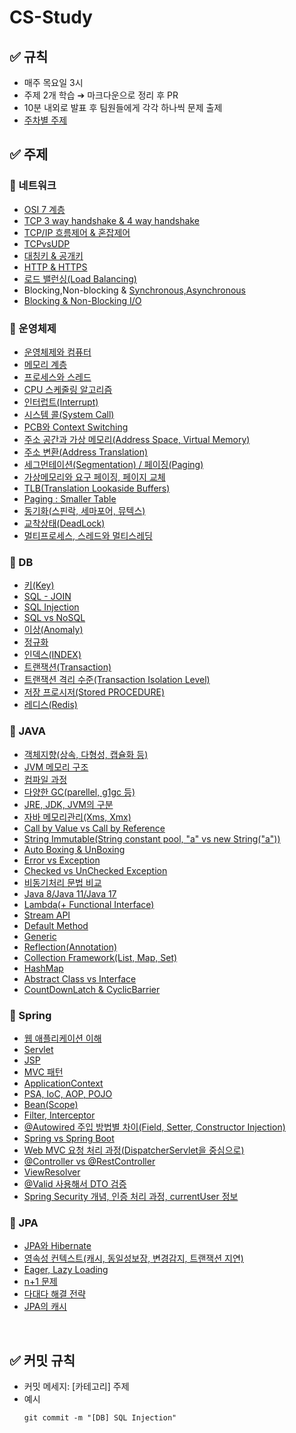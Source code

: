 # CS-Study

## ✅ 규칙
- 매주 목요일 3시
- 주제 2개 학습 ➔ 마크다운으로 정리 후 PR
- 10분 내외로 발표 후 팀원들에게 각각 하나씩 문제 출제
- [주차별 주제](https://github.com/S2gamzaS2/CS-Study/wiki)

## ✅ 주제

### 🔸 네트워크
- [OSI 7 계층](https://github.com/S2gamzaS2/CS-Study/blob/main/Network/OSI%207%EA%B3%84%EC%B8%B5.md)
- [TCP 3 way handshake & 4 way handshake](https://github.com/S2gamzaS2/CS-Study/blob/main/Network/TCP%203%20way%20handshake%20%26%204%20way%20handshake.md)
- [TCP/IP 흐름제어 & 혼잡제어](https://github.com/S2gamzaS2/CS-Study/blob/main/Network/TCP%20IP%20(%ED%9D%90%EB%A6%84%EC%A0%9C%EC%96%B4%26%ED%98%BC%EC%9E%A1%EC%A0%9C%EC%96%B4).md)
- [TCPvsUDP](https://github.com/S2gamzaS2/CS-Study/blob/main/Network/TCPvsUDP.md)
- [대칭키 & 공개키](https://github.com/S2gamzaS2/CS-Study/blob/main/Network/%EB%8C%80%EC%B9%AD%ED%82%A4%20%26%20%EA%B3%B5%EA%B0%9C%ED%82%A4.md)
- [HTTP & HTTPS](https://github.com/S2gamzaS2/CS-Study/blob/main/Network/HTTP%26HTTPS.md)
- [로드 밸런싱(Load Balancing)](https://github.com/S2gamzaS2/CS-Study/blob/main/Network/%EB%A1%9C%EB%93%9C%EB%B0%B8%EB%9F%B0%EC%8B%B1(Load%20Balancing).md)
- Blocking,Non-blocking & [Synchronous,Asynchronous](https://github.com/S2gamzaS2/CS-Study/blob/main/Network/%EB%8F%99%EA%B8%B0%EC%99%80%20%EB%B9%84%EB%8F%99%EA%B8%B0%20.md)
- [Blocking & Non-Blocking I/O](https://github.com/S2gamzaS2/CS-Study/blob/main/Network/Blocking%20%26%20Non-Blocking.md)

### 🔸 운영체제
- [운영체제와 컴퓨터](https://github.com/S2gamzaS2/CS-Study/blob/main/OperatingSystem/%EC%9A%B4%EC%98%81%EC%B2%B4%EC%A0%9C%EC%99%80%20%EC%BB%B4%ED%93%A8%ED%84%B0.md)
- [메모리 계층](https://github.com/S2gamzaS2/CS-Study/blob/main/OperatingSystem/%EB%A9%94%EB%AA%A8%EB%A6%AC%20%EA%B3%84%EC%B8%B5.md)
- [프로세스와 스레드](https://github.com/S2gamzaS2/CS-Study/blob/main/OperatingSystem/%ED%94%84%EB%A1%9C%EC%84%B8%EC%8A%A4%EC%99%80%20%EC%8A%A4%EB%A0%88%EB%93%9C.md)
- [CPU 스케줄링 알고리즘](https://github.com/S2gamzaS2/CS-Study/blob/main/OperatingSystem/CPU%20%EC%8A%A4%EC%BC%80%EC%A4%84%EB%A7%81%20%EC%95%8C%EA%B3%A0%EB%A6%AC%EC%A6%98.md)
- [인터럽트(Interrupt)](https://github.com/S2gamzaS2/CS-Study/blob/main/OperatingSystem/%EC%9D%B8%ED%84%B0%EB%9F%BD%ED%8A%B8(Interrupt).md)
- [시스템 콜(System Call)](https://github.com/S2gamzaS2/CS-Study/blob/main/OperatingSystem/%EC%8B%9C%EC%8A%A4%ED%85%9C%20%EC%BD%9C(System%20Call).md)
- [PCB와 Context Switching](https://github.com/S2gamzaS2/CS-Study/blob/main/OperatingSystem/PCB%EC%99%80%20Context%20Switching.md)
- [주소 공간과 가상 메모리(Address Space, Virtual Memory)](https://github.com/S2gamzaS2/CS-Study/blob/main/OperatingSystem/%EC%A3%BC%EC%86%8C%20%EA%B3%B5%EA%B0%84%EA%B3%BC%20%EA%B0%80%EC%83%81%20%EB%A9%94%EB%AA%A8%EB%A6%AC(Address%20Space%2C%20Virtual%20Memory).md)
- [주소 변환(Address Translation)](https://github.com/S2gamzaS2/CS-Study/blob/main/OperatingSystem/%EC%A3%BC%EC%86%8C%EB%B3%80%ED%99%98.md)
- [세그먼테이션(Segmentation) / 페이징(Paging)](https://github.com/S2gamzaS2/CS-Study/blob/main/OperatingSystem/%ED%8E%98%EC%9D%B4%EC%A7%95%EA%B3%BC%20%EC%84%B8%EA%B7%B8%EB%A8%BC%ED%85%8C%EC%9D%B4%EC%85%98.md)
- [가상메모리와 요구 페이징, 페이지 교체](https://github.com/S2gamzaS2/CS-Study/blob/main/OperatingSystem/%EA%B0%80%EC%83%81%EB%A9%94%EB%AA%A8%EB%A6%AC%EC%99%80%20%EC%9A%94%EA%B5%AC%20%ED%8E%98%EC%9D%B4%EC%A7%95%2C%20%ED%8E%98%EC%9D%B4%EC%A7%80%20%EA%B5%90%EC%B2%B4.md)
- [TLB(Translation Lookaside Buffers)](https://github.com/S2gamzaS2/CS-Study/blob/main/OperatingSystem/TLB(Translation%20Lookaside%20Buffers).md)
- [Paging : Smaller Table](https://github.com/S2gamzaS2/CS-Study/blob/main/OperatingSystem/Paging%20Smaller%20Table.md)
- [동기화(스핀락, 세마포어, 뮤텍스)](https://github.com/S2gamzaS2/CS-Study/blob/main/OperatingSystem/%EB%8F%99%EA%B8%B0%ED%99%94(%EC%8A%A4%ED%95%80%EB%9D%BD%2C%20%EC%84%B8%EB%A7%88%ED%8F%AC%EC%96%B4%2C%20%EB%AE%A4%ED%85%8D%EC%8A%A4).md)
- [교착상태(DeadLock)](https://github.com/S2gamzaS2/CS-Study/blob/main/OperatingSystem/%EA%B5%90%EC%B0%A9%EC%83%81%ED%83%9C(DeadLock).md)
- [멀티프로세스, 스레드와 멀티스레딩](https://github.com/S2gamzaS2/CS-Study/blob/main/OperatingSystem/%EB%A9%80%ED%8B%B0%ED%94%84%EB%A1%9C%EC%84%B8%EC%8A%A4%2C%20%EC%8A%A4%EB%A0%88%EB%93%9C%EC%99%80%20%EB%A9%80%ED%8B%B0%EC%8A%A4%EB%A0%88%EB%94%A9.md)


### 🔸 DB
- [키(Key)](https://github.com/S2gamzaS2/CS-Study/blob/main/Database/%ED%82%A4(Key).md)
- [SQL - JOIN](https://github.com/S2gamzaS2/CS-Study/blob/main/Database/SQL%20-%20JOIN.md)
- [SQL Injection](https://github.com/S2gamzaS2/CS-Study/blob/main/Database/SQL%20Injection.md)
- [SQL vs NoSQL](https://github.com/S2gamzaS2/CS-Study/blob/main/Database/SQL%20vs%20NoSQL.md)
- [이상(Anomaly)](https://github.com/S2gamzaS2/CS-Study/blob/main/Database/%EC%9D%B4%EC%83%81%ED%98%84%EC%83%81(Anomaly).md)
- [정규화](https://github.com/S2gamzaS2/CS-Study/blob/main/Database/%EC%A0%95%EA%B7%9C%ED%99%94.md)
- [인덱스(INDEX)](https://github.com/S2gamzaS2/CS-Study/blob/main/Database/%EC%9D%B8%EB%8D%B1%EC%8A%A4.md)
- [트랜잭션(Transaction)](https://github.com/S2gamzaS2/CS-Study/blob/main/Database/%ED%8A%B8%EB%9E%9C%EC%9E%AD%EC%85%98(Transaction).md)
- [트랜잭션 격리 수준(Transaction Isolation Level)](https://github.com/S2gamzaS2/CS-Study/blob/main/Database/%ED%8A%B8%EB%9E%9C%EC%9E%AD%EC%85%98%20%EA%B2%A9%EB%A6%AC%20%EC%88%98%EC%A4%80(Transaction%20Isolation%20Level).md)
- [저장 프로시저(Stored PROCEDURE)](https://github.com/S2gamzaS2/CS-Study/blob/main/Database/%EC%A0%80%EC%9E%A5%20%ED%94%84%EB%A1%9C%EC%8B%9C%EC%A0%80(Stored%20PROCEDURE).md)
- [레디스(Redis)](https://github.com/S2gamzaS2/CS-Study/blob/main/Database/Redis.md)

### 🔸 JAVA
- [객체지향(상속, 다형성, 캡슐화 등)](https://github.com/S2gamzaS2/CS-Study/blob/main/Java/%EA%B0%9D%EC%B2%B4%EC%A7%80%ED%96%A5(%EC%83%81%EC%86%8D%2C%20%EB%8B%A4%ED%98%95%EC%84%B1%2C%20%EC%BA%A1%EC%8A%90%ED%99%94%20%EB%93%B1).md)
- [JVM 메모리 구조](https://github.com/S2gamzaS2/CS-Study/blob/main/Java/JVM%20%EB%A9%94%EB%AA%A8%EB%A6%AC%20%EA%B5%AC%EC%A1%B0.md)
- [컴파일 과정](https://github.com/S2gamzaS2/CS-Study/blob/main/Java/%EC%BB%B4%ED%8C%8C%EC%9D%BC%20%EA%B3%BC%EC%A0%95.md)
- [다양한 GC(parellel, g1gc 등)](https://github.com/S2gamzaS2/CS-Study/blob/main/Java/%EB%8B%A4%EC%96%91%ED%95%9C%20GC(parellel%2C%20g1gc%20%EB%93%B1).md)
- [JRE, JDK, JVM의 구분](https://github.com/S2gamzaS2/CS-Study/blob/main/Java/JRE%2C%20JDK%2C%20JVM%EC%9D%98%20%EA%B5%AC%EB%B6%84.md)
- [자바 메모리관리(Xms, Xmx)](https://github.com/S2gamzaS2/CS-Study/blob/main/Java/%5BJava%5D%20%EC%9E%90%EB%B0%94%20%EB%A9%94%EB%AA%A8%EB%A6%AC%EA%B4%80%EB%A6%AC(Xms%2C%20Xmx).md)
- [Call by Value vs Call by Reference](https://github.com/S2gamzaS2/CS-Study/blob/main/Java/call%20by%20value%20%20VS%20call%20by%20reference.md)
- [String Immutable(String constant pool, "a" vs new String("a"))](https://github.com/S2gamzaS2/CS-Study/blob/main/Java/String%20Immutable(String%20constant%20pool%2C%20_a_%20vs%20new%20String(_a_)).md)
- [Auto Boxing & UnBoxing](https://github.com/S2gamzaS2/CS-Study/blob/main/Java/AutoBoxing%20%26%20UnBoxing.md)
- [Error vs Exception](https://github.com/S2gamzaS2/CS-Study/blob/main/Java/Error%20vs%20Exception.md)
- [Checked vs UnChecked Exception](https://github.com/S2gamzaS2/CS-Study/blob/main/Java/Checked%20vs%20UnChecked%20Exception.md)
- [비동기처리 문법 비교](https://github.com/S2gamzaS2/CS-Study/blob/main/Java/%5BJava%5D%20%EB%B9%84%EB%8F%99%EA%B8%B0%EC%B2%98%EB%A6%AC%20%EB%AC%B8%EB%B2%95%20%EB%B9%84%EA%B5%90.md)
- [Java 8/Java 11/Java 17](https://github.com/S2gamzaS2/CS-Study/blob/main/Java/Java%208%2CJava%2011%2CJava%2017.md)
- [Lambda(+ Functional Interface)](https://github.com/S2gamzaS2/CS-Study/blob/main/Java/Lambda(%2B%20Functional%20Interface).md)
- [Stream API](https://github.com/S2gamzaS2/CS-Study/blob/main/Java/Stream%20API.md)
- [Default Method](https://github.com/S2gamzaS2/CS-Study/blob/main/Java/Default%20Method.md)
- [Generic](https://github.com/S2gamzaS2/CS-Study/blob/main/Java/Generic.md)
- [Reflection(Annotation)](https://github.com/S2gamzaS2/CS-Study/blob/main/Java/%5BJava%5D%20Reflection(Annotation).md)
- [Collection Framework(List, Map, Set)](https://github.com/S2gamzaS2/CS-Study/blob/main/Java/Collection%20Framework(List%2C%20Map%2C%20Set).md)
- [HashMap](https://github.com/S2gamzaS2/CS-Study/blob/main/Java/HashMap.md)
- [Abstract Class vs Interface](https://github.com/S2gamzaS2/CS-Study/blob/main/Java/Abstract%20Class%20vs%20Interface.md)
- [CountDownLatch & CyclicBarrier](https://github.com/S2gamzaS2/CS-Study/blob/main/Java/CountDownLatch%20%26%20CycleBarrier.md)

### 🔸 Spring
- [웹 애플리케이션 이해](https://github.com/S2gamzaS2/CS-Study/blob/main/Spring/%EC%9B%B9%20%EC%95%A0%ED%94%8C%EB%A6%AC%EC%BC%80%EC%9D%B4%EC%85%98%20%EC%9D%B4%ED%95%B4.md)
- [Servlet](https://github.com/S2gamzaS2/CS-Study/blob/main/Spring/Servlet.md)
- [JSP](https://github.com/S2gamzaS2/CS-Study/blob/main/Spring/JSP.md)
- [MVC 패턴](https://github.com/S2gamzaS2/CS-Study/blob/main/Spring/MVC%20%ED%8C%A8%ED%84%B4.md)
- [ApplicationContext](https://github.com/S2gamzaS2/CS-Study/blob/main/Spring/ApplicationContext.md)
- [PSA, IoC, AOP, POJO](https://github.com/S2gamzaS2/CS-Study/blob/main/Spring/POJO%2C%20PSA%2C%20IoC%2C%20AOP.md)
- [Bean(Scope)](https://github.com/S2gamzaS2/CS-Study/blob/main/Spring/Bean(Scope).md)
- [Filter, Interceptor](https://github.com/S2gamzaS2/CS-Study/blob/main/Spring/Filter%2C%20Interceptor.md)
- [@Autowired 주입 방법별 차이(Field, Setter, Constructor Injection)](https://github.com/S2gamzaS2/CS-Study/blob/main/Spring/%40Autowired%20%EC%A3%BC%EC%9E%85%20%EB%B0%A9%EB%B2%95%EB%B3%84%20%EC%B0%A8%EC%9D%B4(Field%2C%20Setter%2C%20Constructor%20Injection).md)
- [Spring vs Spring Boot](https://github.com/S2gamzaS2/CS-Study/blob/main/Spring/Spring%20vs%20Spring%20Boot.md)
- [Web MVC 요청 처리 과정(DispatcherServlet을 중심으로)](https://github.com/S2gamzaS2/CS-Study/blob/main/Spring/Web%20MVC%20%EC%9A%94%EC%B2%AD%20%EC%B2%98%EB%A6%AC%20%EA%B3%BC%EC%A0%95(DispatcherServlet%EC%9D%84%20%EC%A4%91%EC%8B%AC%EC%9C%BC%EB%A1%9C).md)
- [@Controller vs @RestController](https://github.com/S2gamzaS2/CS-Study/blob/main/Spring/%40Controller%20vs%20%40RestController.md)
- [ViewResolver](https://github.com/S2gamzaS2/CS-Study/blob/main/Spring/ViewResolver.md)
- [@Valid 사용해서 DTO 검증](https://github.com/S2gamzaS2/CS-Study/blob/main/Spring/%40Valid%20%EC%82%AC%EC%9A%A9%ED%95%B4%EC%84%9C%20DTO%20%EA%B2%80%EC%A6%9D.md)
- [Spring Security 개념, 인증 처리 과정, currentUser 정보](https://github.com/S2gamzaS2/CS-Study/blob/main/Spring/Spring%20Security.md)

### 🔸 JPA
- [JPA와 Hibernate](https://github.com/S2gamzaS2/CS-Study/blob/main/JPA/JPA%EC%99%80%20Hibernate.md)
- [영속성 컨텍스트(캐시, 동일성보장, 변경감지, 트랜잭션 지연)](https://github.com/S2gamzaS2/CS-Study/blob/main/JPA/%EC%98%81%EC%86%8D%EC%84%B1%20%EC%BB%A8%ED%85%8D%EC%8A%A4%ED%8A%B8(%EC%BA%90%EC%8B%9C%2C%20%EB%8F%99%EC%9D%BC%EC%84%B1%EB%B3%B4%EC%9E%A5%2C%20%EB%B3%80%EA%B2%BD%EA%B0%90%EC%A7%80%2C%20%ED%8A%B8%EB%9E%9C%EC%9E%AD%EC%85%98%20%EC%A7%80%EC%97%B0).md)
- [Eager, Lazy Loading](https://github.com/S2gamzaS2/CS-Study/blob/main/JPA/Eager%2C%20Lazy%20Loading.md)
- [n+1 문제](https://github.com/S2gamzaS2/CS-Study/blob/main/JPA/n%2B1%20%EB%AC%B8%EC%A0%9C.md)
- [다대다 해결 전략](https://github.com/S2gamzaS2/CS-Study/blob/main/JPA/%EB%8B%A4%EB%8C%80%EB%8B%A4%20%ED%95%B4%EA%B2%B0%20%EC%A0%84%EB%9E%B5.md)
- [JPA의 캐시](https://github.com/S2gamzaS2/CS-Study/blob/main/JPA/JPA%EC%9D%98%20%EC%BA%90%EC%8B%9C.md)

<br>

## ✅ 커밋 규칙
- 커밋 메세지: [카테고리] 주제
- 예시
  ```
  git commit -m "[DB] SQL Injection"
  ```
